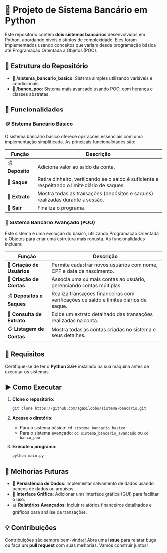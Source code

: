 # 🏦 Projeto de Sistema Bancário em Python

Este repositório contém **dois sistemas bancários** desenvolvidos em Python, abordando níveis distintos de complexidade. Eles foram implementados usando conceitos que variam desde programação básica até Programação Orientada a Objetos (POO).

## 📂 Estrutura do Repositório

- **📂 /sistema_bancario_basico**: Sistema simples utilizando variáveis e condicionais.
- **📂 /banco_poo**: Sistema mais avançado usando POO, com herança e classes abstratas.

## 🔑 Funcionalidades

### 🪙 Sistema Bancário Básico
O sistema bancário básico oferece operações essenciais com uma implementação simplificada. As principais funcionalidades são:

| Função            | Descrição                                                                                  |
|-------------------|--------------------------------------------------------------------------------------------|
| 💰 **Depósito**    | Adiciona valor ao saldo da conta.                                                          |
| 🏧 **Saque**       | Retira dinheiro, verificando se o saldo é suficiente e respeitando o limite diário de saques. |
| 🧾 **Extrato**     | Mostra todas as transações (depósitos e saques) realizadas durante a sessão.               |
| 🚪 **Sair**        | Finaliza o programa.                                                                       |

### 🏦 Sistema Bancário Avançado (POO)
Este sistema é uma evolução do básico, utilizando Programação Orientada a Objetos para criar uma estrutura mais robusta. As funcionalidades incluem:

| Função                   | Descrição                                                                              |
|--------------------------|----------------------------------------------------------------------------------------|
| 👤 **Criação de Usuários**| Permite cadastrar novos usuários com nome, CPF e data de nascimento.                   |
| 🏦 **Criação de Contas**  | Associa uma ou mais contas ao usuário, gerenciando contas múltiplas.                    |
| 💰 **Depósitos e Saques** | Realiza transações financeiras com verificações de saldo e limites diários de saque.   |
| 🧾 **Consulta de Extrato**| Exibe um extrato detalhado das transações realizadas na conta.                         |
| 📋 **Listagem de Contas** | Mostra todas as contas criadas no sistema e seus detalhes.                             |

## 🔧 Requisitos

Certifique-se de ter o **Python 3.6+** instalado na sua máquina antes de executar os sistemas.

## ▶️ Como Executar

1. **Clone o repositório**:
   ```bash
   git clone https://github.com/agabilobbo/sistema-bancario.git
   ```

2. **Acesse o diretório**:
   - Para o sistema básico: `cd sistema_bancario_basico`
   - Para o sistema avançado: `cd sistema_bancario_avancado` ou `cd banco_poo`

3. **Execute o programa**:
   ```bash
   python main.py
   ```

## 🔮 Melhorias Futuras

- 💾 **Persistência de Dados**: Implementar salvamento de dados usando bancos de dados ou arquivos.
- 🎨 **Interface Gráfica**: Adicionar uma interface gráfica (GUI) para facilitar o uso.
- 📊 **Relatórios Avançados**: Incluir relatórios financeiros detalhados e gráficos para análise de transações.

## 💡 Contribuições

Contribuições são sempre bem-vindas! Abra uma **issue** para relatar bugs ou faça um **pull request** com suas melhorias. Vamos construir juntos!
